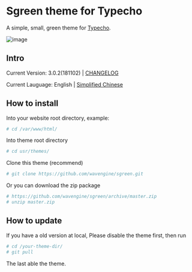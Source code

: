 # Sgreen theme for Typecho

A simple, small, green theme for [Typecho](http://typecho.org/).

![image](https://github.com/wavengine/Sgreen/blob/master/screenshot.png)


## Intro

Current Version: 3.0.2(181102) | [CHANGELOG](/CHANGELOG)

Current Lauguage: English | [Simplified Chinese](/README_CN.md)

## How to install

Into your website root directory, example:

```bash
# cd /var/www/html/
```

Into theme root directory

```bash
# cd usr/themes/
```

Clone this theme (recommend)

```bash
# git clone https://github.com/wavengine/sgreen.git
```

Or you can download the zip package
```bash
# https://github.com/wavengine/sgreen/archive/master.zip
# unzip master.zip
```

## How to update

If you have a old version at local, Please disable the theme first, then run

```bash
# cd /your-theme-dir/
# git pull
```

The last able the theme.
